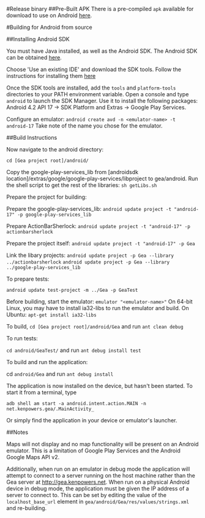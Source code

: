 #Release binary
##Pre-Built APK
There is a pre-compiled `apk` available for download to use on Android [here](https://s3.amazonaws.com/OpenGea/Gea.apk).

#Building for Android from source

##Installing Android SDK

You must have Java installed, as well as the Android SDK. The Android SDK can be obtained [here](
http://developer.android.com/sdk/index.html).

Choose 'Use an existing IDE' and download the SDK tools. Follow the instructions for installing them [here](http://developer.android.com/sdk/installing/index.html)

Once the SDK tools are installed, add the `tools` and `platform-tools` directories to your PATH environment variable. Open a console and type `android` to launch the SDK Manager. Use it to install the following packages: Android 4.2 API 17 -> SDK Platform and Extras -> Google Play Services.

Configure an emulator: `android create avd -n <emulator-name> -t android-17`
Take note of the name you chose for the emulator.

##Build Instructions

Now navigate to the android directory:

`cd [Gea project root]/android/`

Copy the google-play-services_lib from [androidsdk location]/extras/google/google-play-services/libproject to gea/android.
Run the shell script to get the rest of the libraries: `sh getLibs.sh` 

Prepare the project for building:

Prepare the google-play-services_lib: `android update project -t "android-17" -p google-play-services_lib`

Prepare ActionBarSherlock: `android update project -t "android-17" -p actionbarsherlock`

Prepare the project itself: `android update project -t "android-17" -p Gea`

Link the libary projects: 
`android update project -p Gea --library ../actionbarsherlock`
`android update project -p Gea --library ../google-play-services_lib`

To prepare tests:

`android update test-project -m ../Gea -p GeaTest`

Before building, start the emulator: `emulator "<emulator-name>"`
On 64-bit Linux, you may have to install ia32-libs to run the emulator and build. On Ubuntu: `apt-get install ia32-libs`

To build, `cd [Gea project root]/android/Gea` and run `ant clean debug`

To run tests:

`cd android/GeaTest/` and run `ant debug install test`

To build and run the application:

cd `android/Gea` and run `ant debug install`

The application is now installed on the device, but hasn't been started. To start it from a terminal, type

`adb shell am start -a android.intent.action.MAIN -n net.kenpowers.gea/.MainActivity_`

Or simply find the application in your device or emulator's launcher.

##Notes

Maps will not display and no map functionality will be present on an Android emulator. This is a limitation of Google Play Services and the Android Google Maps API v2.

Additionally, when run on an emulator in debug mode the application will attempt to connect to a server running on the host machine rather than the Gea server at http://gea.kenpowers.net. When run on a physical Android device in debug mode, the application must be given the IP address of a server to connect to. This can be set by editing the value of the `localhost_base_url` element in `gea/android/Gea/res/values/strings.xml` and re-building.
